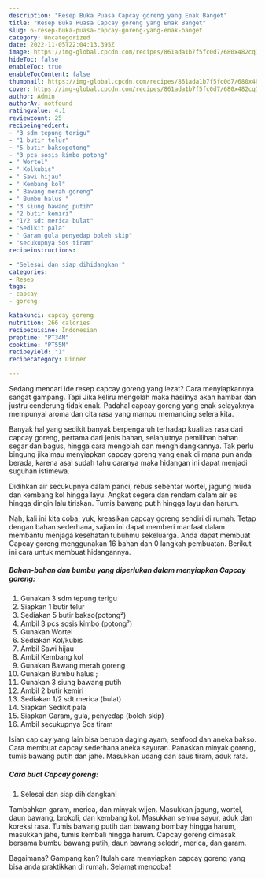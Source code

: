 ```yaml
---
description: "Resep Buka Puasa Capcay goreng yang Enak Banget"
title: "Resep Buka Puasa Capcay goreng yang Enak Banget"
slug: 6-resep-buka-puasa-capcay-goreng-yang-enak-banget
category: Uncategorized
date: 2022-11-05T22:04:13.395Z
image: https://img-global.cpcdn.com/recipes/861ada1b7f5fc0d7/680x482cq70/capcay-goreng-foto-resep-utama.jpg
hideToc: false
enableToc: true
enableTocContent: false
thumbnail: https://img-global.cpcdn.com/recipes/861ada1b7f5fc0d7/680x482cq70/capcay-goreng-foto-resep-utama.jpg
cover: https://img-global.cpcdn.com/recipes/861ada1b7f5fc0d7/680x482cq70/capcay-goreng-foto-resep-utama.jpg
author: Admin
authorAv: notfound
ratingvalue: 4.1
reviewcount: 25
recipeingredient:
- "3 sdm tepung terigu"
- "1 butir telur"
- "5 butir baksopotong"
- "3 pcs sosis kimbo potong"
- " Wortel"
- " Kolkubis"
- " Sawi hijau"
- " Kembang kol"
- " Bawang merah goreng"
- " Bumbu halus "
- "3 siung bawang putih"
- "2 butir kemiri"
- "1/2 sdt merica bulat"
- "Sedikit pala"
- " Garam gula penyedap boleh skip"
- "secukupnya Sos tiram"
recipeinstructions:

- "Selesai dan siap dihidangkan!"
categories:
- Resep
tags:
- capcay
- goreng

katakunci: capcay goreng 
nutrition: 266 calories
recipecuisine: Indonesian
preptime: "PT34M"
cooktime: "PT55M"
recipeyield: "1"
recipecategory: Dinner

---
```



Sedang mencari ide resep capcay goreng yang lezat? Cara menyiapkannya sangat gampang. Tapi Jika keliru mengolah maka hasilnya akan hambar dan justru cenderung tidak enak. Padahal capcay goreng yang enak selayaknya mempunyai aroma dan cita rasa yang mampu memancing selera kita.


Banyak hal yang sedikit banyak berpengaruh terhadap kualitas rasa dari capcay goreng, pertama dari jenis bahan, selanjutnya pemilihan bahan segar dan bagus, hingga cara mengolah dan menghidangkannya. Tak perlu bingung jika mau menyiapkan capcay goreng yang enak di mana pun anda berada, karena asal sudah tahu caranya maka hidangan ini dapat menjadi suguhan istimewa.

Didihkan air secukupnya dalam panci, rebus sebentar wortel, jagung muda dan kembang kol hingga layu. Angkat segera dan rendam dalam air es hingga dingin lalu tiriskan. Tumis bawang putih hingga layu dan harum.


Nah, kali ini kita coba, yuk, kreasikan capcay goreng sendiri di rumah. Tetap dengan bahan sederhana, sajian ini dapat memberi manfaat dalam membantu menjaga kesehatan tubuhmu sekeluarga. Anda dapat membuat Capcay goreng menggunakan 16 bahan dan 0 langkah pembuatan. Berikut ini cara untuk membuat hidangannya.

<!--inarticleads1-->

##### Bahan-bahan dan bumbu yang diperlukan dalam menyiapkan Capcay goreng:

1. Gunakan 3 sdm tepung terigu
1. Siapkan 1 butir telur
1. Sediakan 5 butir bakso(potong²)
1. Ambil 3 pcs sosis kimbo (potong²)
1. Gunakan  Wortel
1. Sediakan  Kol/kubis
1. Ambil  Sawi hijau
1. Ambil  Kembang kol
1. Gunakan  Bawang merah goreng
1. Gunakan  Bumbu halus ;
1. Gunakan 3 siung bawang putih
1. Ambil 2 butir kemiri
1. Sediakan 1/2 sdt merica (bulat)
1. Siapkan Sedikit pala
1. Siapkan  Garam, gula, penyedap (boleh skip)
1. Ambil secukupnya Sos tiram


Isian cap cay yang lain bisa berupa daging ayam, seafood dan aneka bakso. Cara membuat capcay sederhana aneka sayuran. Panaskan minyak goreng, tumis bawang putih dan jahe. Masukkan udang dan saus tiram, aduk rata. 

<!--inarticleads2-->

##### Cara buat Capcay goreng:


1. Selesai dan siap dihidangkan!

Tambahkan garam, merica, dan minyak wijen. Masukkan jagung, wortel, daun bawang, brokoli, dan kembang kol. Masukkan semua sayur, aduk dan koreksi rasa. Tumis bawang putih dan bawang bombay hingga harum, masukkan jahe, tumis kembali hingga harum. Capcay goreng dimasak bersama bumbu bawang putih, daun bawang seledri, merica, dan garam. 

Bagaimana? Gampang kan? Itulah cara menyiapkan capcay goreng yang bisa anda praktikkan di rumah. Selamat mencoba!
